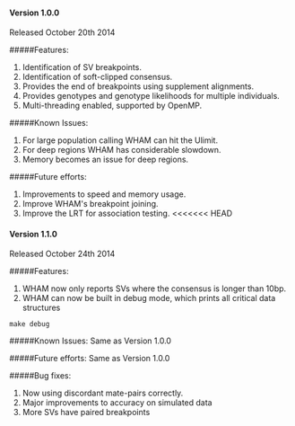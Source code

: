 #### Version 1.0.0

Released October 20th 2014

#####Features:
1. Identification of SV breakpoints.
2. Identification of soft-clipped consensus.
3. Provides the end of breakpoints using supplement alignments.
4. Provides genotypes and genotype likelihoods for multiple individuals.
5. Multi-threading enabled, supported by OpenMP.

#####Known Issues:
1.  For large population calling WHAM can hit the Ulimit.
2.  For deep regions WHAM has considerable slowdown.
3.  Memory becomes an issue for deep regions.

#####Future efforts:
1. Improvements to speed and memory usage.
2. Improve WHAM's breakpoint joining.
3. Improve the LRT for association testing.
<<<<<<< HEAD

#### Version 1.1.0

Released October 24th 2014

#####Features:
1. WHAM now only reports SVs where the consensus is longer than 10bp.
2. WHAM can now be built in debug mode, which prints all critical data structures
```
make debug
```

#####Known Issues:
Same as Version 1.0.0

#####Future efforts:
Same as Version 1.0.0

#####Bug fixes:
1. Now using discordant mate-pairs correctly.  
2. Major improvements to accuracy on simulated data
3. More SVs have paired breakpoints
